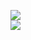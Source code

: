 [![](https://img.shields.io/badge/Made%20With-Github%20Spray-lightgrey.svg?style=for-the-badge&logo=github)](https://github.com/Annihil/github-spray#30743)  
[![](https://i.imgur.com/2DrTn0Z.gif)](https://github.com/Annihil/github-spray)